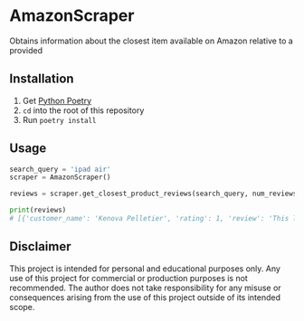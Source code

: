 # AmazonScraper

Obtains information about the closest item available on Amazon relative to a provided 

## Installation

1. Get [Python Poetry](https://python-poetry.org/)
2. `cd` into the root of this repository
3. Run `poetry install`

## Usage
```python
search_query = 'ipad air'
scraper = AmazonScraper()

reviews = scraper.get_closest_product_reviews(search_query, num_reviews = 5, debug=True)

print(reviews)
# [{'customer_name': 'Kenova Pelletier', 'rating': 1, 'review': 'This looked amazing out of the box...
```

## Disclaimer
This project is intended for personal and educational purposes only. Any use of this project for commercial or production purposes is not recommended. The author does not take responsibility for any misuse or consequences arising from the use of this project outside of its intended scope.